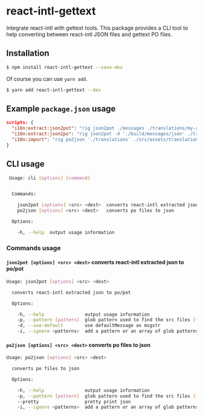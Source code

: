 # react-intl-gettext

Integrate react-intl with gettext tools. This package provides a CLI tool to help converting between react-intl JSON files and gettext PO files.

## Installation

```sh
$ npm install react-intl-gettext --save-dev
```
Of course you can use ```yarn add```.

```sh
$ yarn add react-intl-gettext --dev
```

## Example `package.json` usage
```json
scripts: {
  "i18n:extract:json2pot": "rig json2pot ./messages ./translations/my-app.pot",
  "i18n:extract:json2po": "rig json2pot -d './build/messages/json' ./translations/my-app-en.po",
  "i18n:import": "rig po2json './translations' ./src/assets/translations.json",
}
```

## CLI usage

```sh
 Usage: cli [options] [command]


  Commands:

    json2pot [options] <src> <dest>  converts react-intl extracted json to po/pot
    po2json [options] <src> <dest>   converts po files to json

  Options:

    -h, --help  output usage information
```
### Commands usage
#### `json2pot [options] <src> <dest>`  converts react-intl extracted json to po/pot

```sh
Usage: json2pot [options] <src> <dest>

  converts react-intl extracted json to po/pot

  Options:

    -h, --help               output usage information
    -p, --pattern [pattern]  glob pattern used to find the src files [**/*.json]
    -d, --use-default        use defaultMessage as msgstr
    -i, --ignore <patterns>  add a pattern or an array of glob patterns to exclude matches
```

#### `po2json [options] <src> <dest>`   converts po files to json

```sh
Usage: po2json [options] <src> <dest>

  converts po files to json

  Options:

    -h, --help               output usage information
    -p, --pattern [pattern]  glob pattern used to find the src files [**/*.po]
    --pretty                 pretty print json
    -i, --ignore <patterns>  add a pattern or an array of glob patterns to exclude matches
```
